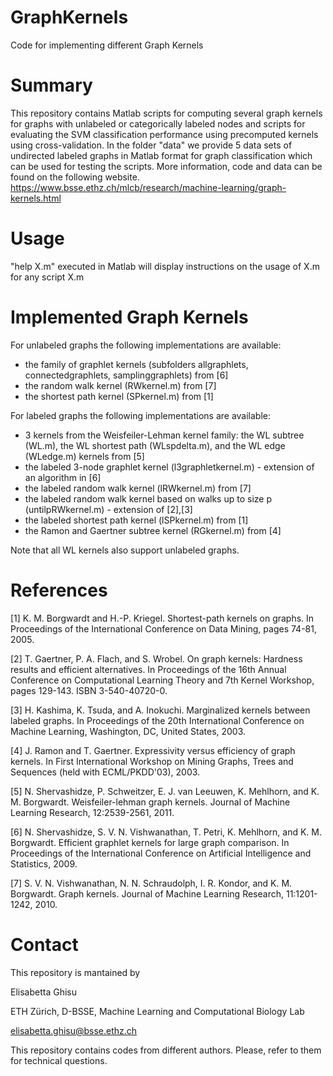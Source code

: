 # GraphKernels

Code for implementing different Graph Kernels

# Summary

This repository contains Matlab scripts for computing several graph kernels for graphs with unlabeled or 
categorically labeled nodes and scripts for evaluating the SVM classification performance using 
precomputed kernels using cross-validation. In the folder "data" we provide 5 data sets of undirected labeled graphs in Matlab format for graph 
classification which can be used for testing the scripts. More information, code and data can be found on the following website. https://www.bsse.ethz.ch/mlcb/research/machine-learning/graph-kernels.html

# Usage

"help X.m" executed in Matlab will display instructions on the usage of X.m for any script X.m

# Implemented Graph Kernels

For unlabeled graphs the following implementations are available:
- the family of graphlet kernels (subfolders allgraphlets, connectedgraphlets, samplinggraphlets) from [6]
- the random walk kernel (RWkernel.m) from [7]
- the shortest path kernel (SPkernel.m) from [1]

For labeled graphs the following implementations are available:
- 3 kernels from the Weisfeiler-Lehman kernel family: the WL subtree (WL.m), the WL shortest path (WLspdelta.m), 
  and the WL edge (WLedge.m) kernels from [5]
- the labeled 3-node graphlet kernel (l3graphletkernel.m) - extension of an algorithm in [6]
- the labeled random walk kernel (lRWkernel.m) from [7]
- the labeled random walk kernel based on walks up to size p (untilpRWkernel.m) - extension of [2],[3]
- the labeled shortest path kernel (lSPkernel.m) from [1]
- the Ramon and Gaertner subtree kernel (RGkernel.m) from [4]

Note that all WL kernels also support unlabeled graphs.


# References
[1] K. M. Borgwardt and H.-P. Kriegel. 
    Shortest-path kernels on graphs. In Proceedings of the International Conference on Data Mining, 
    pages 74-81, 2005.

[2] T. Gaertner, P. A. Flach, and S. Wrobel. 
    On graph kernels: Hardness results and efficient alternatives. In Proceedings of the 16th Annual 
    Conference on Computational Learning Theory and 7th Kernel Workshop, pages 129-143. 
    ISBN 3-540-40720-0.

[3] H. Kashima, K. Tsuda, and A. Inokuchi. 
    Marginalized kernels between labeled graphs. In Proceedings of the 20th International Conference 
    on Machine Learning, Washington, DC, United States, 2003.

[4] J. Ramon and T. Gaertner. 
    Expressivity versus efficiency of graph kernels. In First International Workshop on Mining Graphs, 
    Trees and Sequences (held with ECML/PKDD'03), 2003.

[5] N. Shervashidze, P. Schweitzer, E. J. van Leeuwen, K. Mehlhorn, and K. M. Borgwardt. 
    Weisfeiler-lehman graph kernels. Journal of Machine Learning Research, 12:2539-2561, 2011.

[6] N. Shervashidze, S. V. N. Vishwanathan, T. Petri, K. Mehlhorn, and K. M. Borgwardt. 
    Efficient graphlet kernels for large graph comparison. In Proceedings of the International 
    Conference on Artificial Intelligence and Statistics, 2009.

[7] S. V. N. Vishwanathan, N. N. Schraudolph, I. R. Kondor, and K. M. Borgwardt. 
    Graph kernels. Journal of Machine Learning Research, 11:1201-1242, 2010.

# Contact
This repository is mantained by

Elisabetta Ghisu

ETH Zürich, D-BSSE, Machine Learning and Computational Biology Lab

elisabetta.ghisu@bsse.ethz.ch

This repository contains codes from different authors. Please, refer to them for technical questions.

